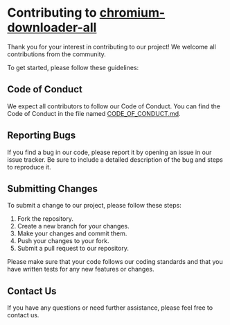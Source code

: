 # Contributing to [chromium-downloader-all](https://github.com/cratolabs/chromium-downloader-all)

Thank you for your interest in contributing to our project! We welcome all contributions from the community.

To get started, please follow these guidelines:

## Code of Conduct

We expect all contributors to follow our Code of Conduct. You can find the Code of Conduct in the file named [CODE_OF_CONDUCT.md](CODE_OF_CONDUCT.md).

## Reporting Bugs

If you find a bug in our code, please report it by opening an issue in our issue tracker. Be sure to include a detailed description of the bug and steps to reproduce it.

## Submitting Changes

To submit a change to our project, please follow these steps:

1. Fork the repository.
2. Create a new branch for your changes.
3. Make your changes and commit them.
4. Push your changes to your fork.
5. Submit a pull request to our repository.

Please make sure that your code follows our coding standards and that you have written tests for any new features or changes.

## Contact Us

If you have any questions or need further assistance, please feel free to contact us.
